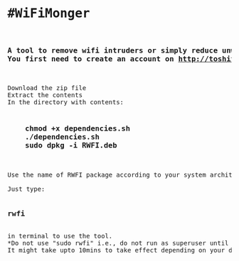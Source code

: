 <pre><h1>#WiFiMonger</h1>
<h3>A tool to remove wifi intruders or simply reduce unwanted wifi traffic.
You first need to create an account on <a href="http://toshith29-62810.portmap.host:62810/home/">http://toshith29-62810.portmap.host:62810/</a></h3>

Download the zip file
Extract the contents
In the directory with contents:
<h3>
    chmod +x dependencies.sh
    ./dependencies.sh
    sudo dpkg -i RWFI.deb</h3>
 
Use the name of RWFI package according to your system architecture.
 
Just type: 
   <h3>rwfi</h3>
in terminal to use the tool.
*Do not use "sudo rwfi" i.e., do not run as superuser until prompted.
It might take upto 10mins to take effect depending on your device.
</div>
</pre>
